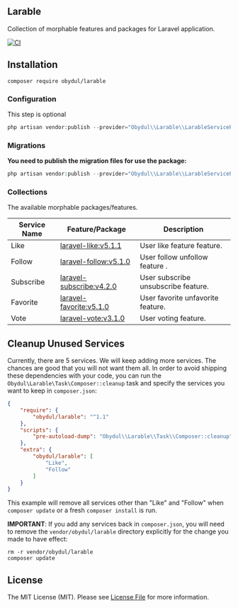 Larable
---

Collection of morphable features and packages for Laravel application.

[![CI](https://github.com/mdobydullah/larable/actions/workflows/ci.yml/badge.svg)](https://github.com/mdobydullah/larable/actions/workflows/ci.yml)

## Installation

```shell
composer require obydul/larable
```

### Configuration

This step is optional

```php
php artisan vendor:publish --provider="Obydul\\Larable\\LarableServiceProvider" --tag=config
```

### Migrations

**You need to publish the migration files for use the package:**

```php
php artisan vendor:publish --provider="Obydul\\Larable\\LarableServiceProvider" --tag=migrations
```

### Collections

The available morphable packages/features.

| Service Name | Feature/Package                                                           | Description                         |
|--------------|---------------------------------------------------------------------------|-------------------------------------|
| Like         | [laravel-like:v5.1.1](https://github.com/overtrue/laravel-like)           | User like feature feature.          |
| Follow       | [laravel-follow:v5.1.0](https://github.com/overtrue/laravel-follow)       | User follow unfollow feature .      |
| Subscribe    | [laravel-subscribe:v4.2.0](https://github.com/overtrue/laravel-subscribe) | User subscribe unsubscribe feature. |
| Favorite     | [laravel-favorite:v5.1.0](https://github.com/overtrue/laravel-favorite)   | User favorite unfavorite feature.   |
| Vote         | [laravel-vote:v3.1.0](https://github.com/overtrue/laravel-vote)           | User voting feature.                |

## Cleanup Unused Services

Currently, there are 5 services. We will keep adding more services. The chances are good that you will not want them all. In order to avoid shipping these dependencies with your code, you can run the ```Obydul\Larable\Task\Composer::cleanup``` task and specify the services you want to keep in ```composer.json```:

```json
{
    "require": {
        "obydul/larable": "^1.1"
    },
    "scripts": {
        "pre-autoload-dump": "Obydul\\Larable\\Task\\Composer::cleanup"
    },
    "extra": {
        "obydul/larable": [
            "Like",
            "Follow"
        ]
    }
}
```

This example will remove all services other than "Like" and "Follow" when ```composer update``` or a fresh ```composer install``` is run.

**IMPORTANT**: If you add any services back in ```composer.json```, you will need to remove the ```vendor/obydul/larable``` directory explicitly for the change you made to have effect:

```
rm -r vendor/obydul/larable
composer update
```

## License

The MIT License (MIT). Please see [License File](https://github.com/mdobydullah/larable/blob/master/LICENSE) for more information.